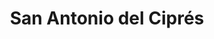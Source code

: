 ---
title: San Antonio del Ciprés
url: /san-antonio-del-cipres/
latitude: 22.938
longitude: -102.487
---